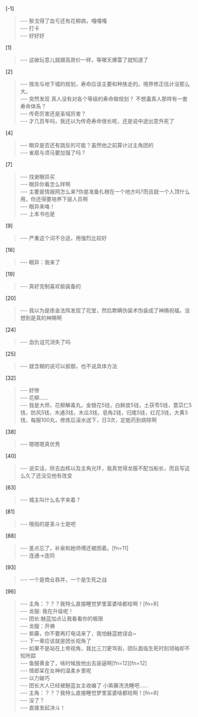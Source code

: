 
[-1] 
>--- 鬃戈得了血亏还有花柳病，嘎嘎嘎<br>
>--- 打卡<br>
>--- 好好好<br>

[1] 
>--- 这破玩意儿就跟高房价一样，等哪天爆雷了就知道了<br>

[2] 
>--- 按龙与地下城的规划，寿命应该主要和种族走的。境界修正估计没那么大。<br>
>--- 突然发现 真人没有对各个等级的寿命做规划？  不想蛊真人那样有一套寿命体系？<br>
>--- 传奇厉害还是圣域厉害？<br>
>--- 才几百年吗，我还以为传奇寿命很长呢，还是说中途出意外死了<br>

[4] 
>--- 眼异是否还有跳反的可能？虽然他之前算计过主角团的<br>
>--- 雀扇与须马要加强了吗？<br>

[7] 
>--- 找谢眼异买<br>
>--- 眼异你看怎么样啊<br>
>--- 主要是情报网怎么来?你是准备扎根在一个地方吗?而且就一个人顶什么用，你还得要培养下层人员啊<br>
>--- 眼异来咯！<br>
>--- 上本书也是<br>

[9] 
>--- 严重这个词不合适，用强烈比较好<br>

[16] 
>--- 眼异：我来了<br>

[19] 
>--- 真好克制喜欢偷装备的<br>

[20] 
>--- 我以为是炼金法阵发现了花堂，然后欺瞒伪装术伪装成了神赐祝福，没想到是真的神赐啊<br>

[24] 
>--- 血仇诅咒消失了吗<br>

[25] 
>--- 就含糊的说可以抵御，也不说具体方法<br>

[32] 
>--- 好惨<br>
>--- 花柳……<br>
>--- 我是大师，花柳解毒丸，金银花5钱，白鲜皮5钱，土茯苓5钱，薏苡仁5钱，防风5钱，木通3钱，木瓜3钱，皂角2钱，归尾5钱，红花3钱，大黄3钱，每服100丸，修炼后滚水送下，日3次，定能药到病除啊<br>

[38] 
>--- 嗯嗯嗯真优秀<br>

[40] 
>--- 说实话，除去血核以及主角光环，我真觉得龙服不配当船长，而且写这么久了还没见他有改变<br>

[63] 
>--- 城主叫什么名字来着？<br>

[81] 
>--- 哦指的是圣斗士是吧<br>

[88] 
>--- 差点忘了，补泉和她师傅还被困着。[fn=11]<br>
>--- 连通→连同<br>

[93] 
>--- 一个是商业吞并，一个是生死之战<br>

[96] 
>--- 主角：？？？我特么直接睡觉梦里富婆啥都给啊！[fn=8]<br>
>--- 龙服: 我在升级呢！<br>
>--- 团长:魅蓝加点让我看看你的极限<br>
>--- 龙服：开祷<br>
>--- 紫藤，你不要再打电话来了，我怕魅蓝她误会~<br>
>--- 下一章应该就是团长视角了<br>
>--- 如果不是站在上帝视角，我比三刀更骂街，团队面临生死时刻领袖却不知所踪<br>
>--- 鱼服黄金了，啥时候放他出去装逼啊[fn=12][fn=12]<br>
>--- 情郎呆在女神的温柔乡里呢<br>
>--- 以力破巧<br>
>--- 团长大人已经被魅蓝女主收编了 小紫藤洗洗睡吧……<br>
>--- 主角：？？？我特么直接睡觉梦里富婆啥都给啊！[fn=8]<br>
>--- 没了？<br>
>--- 直接发起决斗！<br>
